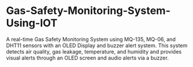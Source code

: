 # Gas-Safety-Monitoring-System-Using-IOT
A real-time Gas Safety Monitoring System using MQ-135, MQ-06, and DHT11 sensors with an OLED Display and buzzer alert system. This system detects air quality, gas leakage, temperature, and humidity and provides visual alerts through an OLED screen and audio alerts via a buzzer.
